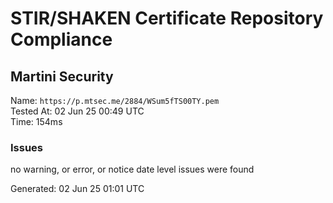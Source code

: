 # STIR/SHAKEN Certificate Repository Compliance

## Martini Security

Name: `https://p.mtsec.me/2884/WSum5fTS00TY.pem`\
Tested At: 02 Jun 25 00:49 UTC\
Time: 154ms

### Issues

no warning, or error, or notice date level issues were found

Generated: 02 Jun 25 01:01 UTC
